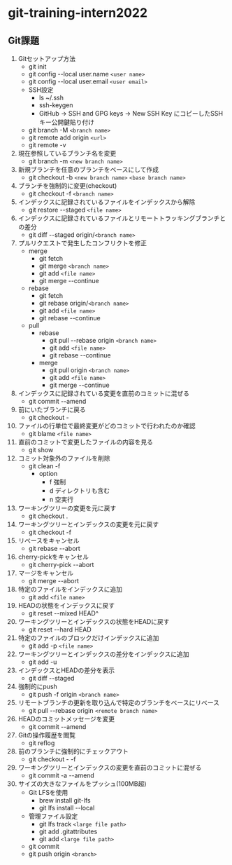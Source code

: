 # git-training-intern2022
## Git課題
1. Gitセットアップ方法    
    * git init 
    * git config --local user.name `<user name>` 
    * git config --local user.email `<user email>`
    * SSH設定
        * ls ~/.ssh 
        * ssh-keygen 
        * GitHub -> SSH and GPG keys -> New SSH Key にコピーしたSSHキー公開鍵貼り付け  
    * git branch -M `<branch name>` 
    * git remote add origin `<url>`
    * git remote -v 
2. 現在参照しているブランチ名を変更  
    * git branch -m `<new branch name>`
3. 新規ブランチを任意のブランチをベースにして作成
    * git checkout -b `<new branch name>` `<base branch name>`
4. ブランチを強制的に変更(checkout)
    * git checkout -f `<branch name>` 
5. インデックスに記録されているファイルをインデックスから解除
    * git restore --staged `<file name>`
6.  インデックスに記録されているファイルとリモートトラッキングブランチとの差分
    * git diff --staged origin/`<branch name>` 
7. プルリクエストで発生したコンフリクトを修正
    * merge 
        * git fetch
        * git merge `<branch name>`
        * git add `<file name>`
        * git merge --continue
    * rebase  
        * git fetch
        * git rebase origin/`<branch name>`
        * git add `<file name>`
        * git rebase --continue
    * pull  
        * rebase 
            * git pull --rebase origin `<branch name>`
            * git add `<file name>`
            * git rebase --continue
        * merge
            * git pull origin `<branch name>`
            * git add `<file name>`
            * git merge --continue
8. インデックスに記録されている変更を直前のコミットに混ぜる
    * git commit --amend
9. 前にいたブランチに戻る
    * git checkout -
10. ファイルの行単位で最終変更がどのコミットで行われたのか確認
    * git blame `<file name>`
11. 直前のコミットで変更したファイルの内容を見る
    * git show
12. コミット対象外のファイルを削除
    * git clean -f
        * option
            * f 強制
            * d ディレクトリも含む
            * n 空実行
13. ワーキングツリーの変更を元に戻す
    * git checkout .
14. ワーキングツリーとインデックスの変更を元に戻す
    * git checkout -f 
15. リベースをキャンセル
    * git rebase --abort
16. cherry-pickをキャンセル
    * git cherry-pick --abort
17. マージをキャンセル
    * git merge --abort
18. 特定のファイルをインデックスに追加
    * git add `<file name>`
19. HEADの状態をインデックスに戻す
    * git reset --mixed HEAD^
20. ワーキングツリーとインデックスの状態をHEADに戻す
    * git reset --hard HEAD
21. 特定のファイルのブロックだけインデックスに追加
    * git add -p `<file name>`
22. ワーキングツリーとインデックスの差分をインデックスに追加
    * git add -u
23. インデックスとHEADの差分を表示
    * git diff --staged
24. 強制的にpush
    * git push -f origin `<branch name>`
25. リモートブランチの更新を取り込んで特定のブランチをベースにリベース
    * git pull --rebase origin `<remote branch name>` 
26. HEADのコミットメッセージを変更
    * git commit --amend
27. Gitの操作履歴を閲覧
    * git reflog
28. 前のブランチに強制的にチェックアウト
    * git checkout - -f
29. ワーキングツリーとインデックスの変更を直前のコミットに混ぜる
    * git commit -a --amend
30. サイズの大きなファイルをプッシュ(100MB超)
    * Git LFSを使用
        * brew install git-lfs
        * git lfs install --local
    * 管理ファイル設定
        * git lfs track `<large file path>`
        * git add .gitattributes
        * git add `<large file path>`
    * git commit 
    * git push origin `<branch>`
